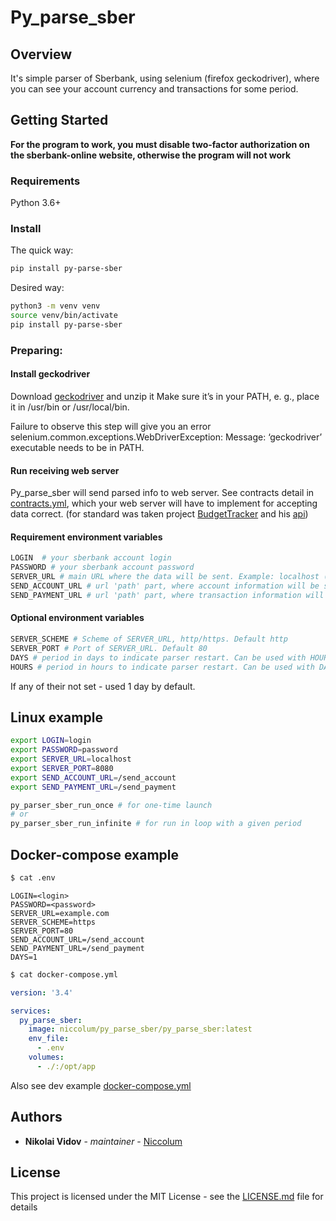 # Py_parse_sber

## Overview

It's simple parser of Sberbank, using selenium (firefox geckodriver), where you can see your account currency
and transactions for some period.

## Getting Started

**For the program to work, you must disable two-factor authorization on the sberbank-online website, 
otherwise the program will not work**

### Requirements

Python 3.6+

### Install

The quick way:
```bash
pip install py-parse-sber
```

Desired way:
```bash
python3 -m venv venv
source venv/bin/activate
pip install py-parse-sber
```

### Preparing:

#### Install geckodriver

Download [geckodriver](https://github.com/mozilla/geckodriver/releases) and unzip it
Make sure it’s in your PATH, e. g., place it in /usr/bin or /usr/local/bin.

Failure to observe this step will give you an error selenium.common.exceptions.WebDriverException: 
Message: ‘geckodriver’ executable needs to be in PATH.

#### Run receiving web server

Py_parse_sber will send parsed info to web server.
See contracts detail in [contracts.yml](https://github.com/Niccolum/py_parse_sber/blob/master/contracts.yml),
which your web server will have to implement for accepting data correct. 
(for standard was taken project [BudgetTracker](https://github.com/DiverOfDark/BudgetTracker) and his 
[api](https://github.com/DiverOfDark/BudgetTracker#%D0%B8%D1%81%D1%82%D0%BE%D1%87%D0%BD%D0%B8%D0%BA%D0%B8-%D0%B4%D0%B0%D0%BD%D0%BD%D1%8B%D1%85))

#### Requirement environment variables

```bash
LOGIN  # your sberbank account login
PASSWORD # your sberbank account password
SERVER_URL # main URL where the data will be sent. Example: localhost (or service name in docker-compose.yml)
SEND_ACCOUNT_URL # url 'path' part, where account information will be sent. Example: /send_account
SEND_PAYMENT_URL # url 'path' part, where transaction information will be sent. Example: /send_payment
```

#### Optional environment variables
```bash
SERVER_SCHEME # Scheme of SERVER_URL, http/https. Default http
SERVER_PORT # Port of SERVER_URL. Default 80
DAYS # period in days to indicate parser restart. Can be used with HOURS.
HOURS # period in hours to indicate parser restart. Can be used with DAYS.
```
If any of their not set - used 1 day by default.

## Linux example
```bash
export LOGIN=login
export PASSWORD=password
export SERVER_URL=localhost
export SERVER_PORT=8080
export SEND_ACCOUNT_URL=/send_account
export SEND_PAYMENT_URL=/send_payment

py_parser_sber_run_once # for one-time launch
# or
py_parser_sber_run_infinite # for run in loop with a given period
```

## Docker-compose example
```bash
$ cat .env
```
```.env
LOGIN=<login>
PASSWORD=<password>
SERVER_URL=example.com
SERVER_SCHEME=https
SERVER_PORT=80
SEND_ACCOUNT_URL=/send_account
SEND_PAYMENT_URL=/send_payment
DAYS=1
```

```bash
$ cat docker-compose.yml
```
```yaml
version: '3.4'

services:
  py_parse_sber:
    image: niccolum/py_parse_sber/py_parse_sber:latest
    env_file:
      - .env
    volumes:
      - ./:/opt/app
```

Also see dev example [docker-compose.yml](https://github.com/Niccolum/py_parse_sber/blob/master/docker-compose.yml)

## Authors

*   **Nikolai Vidov** - *maintainer* - [Niccolum](https://github.com/Niccolum)

## License

This project is licensed under the MIT License - see the [LICENSE.md](https://github.com/Niccolum/py_parse_sber/blob/master/LICENSE.md) file for details
